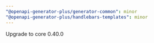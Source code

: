 ```yaml
---
"@openapi-generator-plus/generator-common": minor
"@openapi-generator-plus/handlebars-templates": minor
---
```


Upgrade to core 0.40.0
